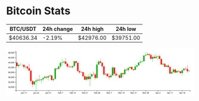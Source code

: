 # Bitcoin Stats

BTC/USDT|24h change|24h high|24h low|
|---|---|---|---|
|$40636.34|-2.19%|$42976.00|$39751.00|

<img src="./chart.svg">
